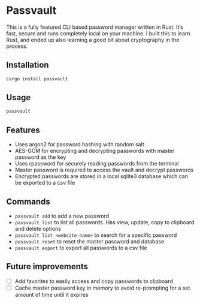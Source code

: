 # Passvault

This is a fully featured CLI based password manager written in Rust. It’s fast, secure and runs completely local on your machine. I built this to learn Rust, and ended up also learning a good bit about cryptography in the process.

## Installation

```bash
cargo install passvault
```

## Usage

```bash
passvault
```

## Features

- Uses argon2 for password hashing with random salt
- AES-GCM for encrypting and decrypting passwords with master password as the key
- Uses rpassword for securely reading passwords from the terminal
- Master password is required to access the vault and decrypt passwords
- Encrypted passwords are stored in a local sqlite3 database which can be exported to a csv file

## Commands

- `passvault add` to add a new password
- `passvault list` to list all passwords. Has view, update, copy to clipboard and delete options
- `passvault list <website-name>` to search for a specific password
- `passvault reset` to reset the master password and database
- `passvault export` to export all passwords to a csv file

## Future improvements

- [ ] Add favorites to easily access and copy passwords to clipboard
- [ ] Cache master password key in memory to avoid re-prompting for a set amount of time until it expires
